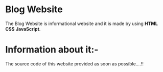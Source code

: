 # Blog Website
The Blog Website is informational website and it is made by using **HTML** **CSS** **JavaScript**.

# Information about it:-
The source code of this website provided as soon as possible....!!
